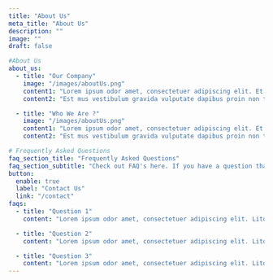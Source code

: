 ```yaml
---
title: "About Us"
meta_title: "About Us"
description: ""
image: ""
draft: false

#About Us
about_us:
  - title: "Our Company"
    image: "/images/aboutUs.png"
    content1: "Lorem ipsum odor amet, consectetuer adipiscing elit. Et enim odio elit magna pellentesque litora conubia. Potenti mattis vestibulum mauris nulla; pharetra tortor. Habitant lacinia himenaeos vel amet nunc ante varius velit consequat. Ipsum diam sagittis; ipsum vehicula potenti vel euismod. Consectetur suscipit molestie laoreet ligula hac metus. Aenean dictumst quam maecenas platea proin porttitor.Est mus vestibulum gravida vulputate dapibus proin non turpis. Metus mattis urna condimentum blandit nec habitasse. Massa velit curabitur cubilia facilisis curae aliquam odio. Bibendum dictumst bibendum amet facilisis ut dui pellentesque litora. Varius lobortis phasellus phasellus etiam mauris venenatis porttitor. Odio torquent neque mi venenatis lacinia mi hac turpis ex."
    content2: "Est mus vestibulum gravida vulputate dapibus proin non turpis. Metus mattis urna condimentum blandit nec habitasse. Massa velit curabitur cubilia facilisis curae aliquam odio. Bibendum dictumst bibendum amet facilisis ut dui pellentesque litora. Varius lobortis phasellus phasellus etiam mauris venenatis porttitor. Odio torquent neque mi venenatis lacinia mi hac turpis ex."

  - title: "Who We Are ?"
    image: "/images/aboutUs.png"
    content1: "Lorem ipsum odor amet, consectetuer adipiscing elit. Et enim odio elit magna pellentesque litora conubia. Potenti mattis vestibulum mauris nulla; pharetra tortor. Habitant lacinia himenaeos vel amet nunc ante varius velit consequat. Ipsum diam sagittis; ipsum vehicula potenti vel euismod. Consectetur suscipit molestie laoreet ligula hac metus. Aenean dictumst quam maecenas platea proin porttitor.Est mus vestibulum gravida vulputate dapibus proin non turpis. Metus mattis urna condimentum blandit nec habitasse. Massa velit curabitur cubilia facilisis curae aliquam odio. Bibendum dictumst bibendum amet facilisis ut dui pellentesque litora. Varius lobortis phasellus phasellus etiam mauris venenatis porttitor. Odio torquent neque mi venenatis lacinia mi hac turpis ex."
    content2: "Est mus vestibulum gravida vulputate dapibus proin non turpis. Metus mattis urna condimentum blandit nec habitasse. Massa velit curabitur cubilia facilisis curae aliquam odio. Bibendum dictumst bibendum amet facilisis ut dui pellentesque litora. Varius lobortis phasellus phasellus etiam mauris venenatis porttitor. Odio torquent neque mi venenatis lacinia mi hac turpis ex."

# Frequently Asked Questions
faq_section_title: "Frequently Asked Questions"
faq_section_subtitle: "Check out FAQ's here. If you have a question that is not answered here please get in touch with us."
button:
  enable: true
  label: "Contact Us"
  link: "/contact"
faqs:
  - title: "Question 1"
    content: "Lorem ipsum odor amet, consectetuer adipiscing elit. Litora mi aliquam parturient sollicitudin dignissim. Pellentesque fringilla lacinia ac potenti adipiscing efficitur mauris torquent."

  - title: "Question 2"
    content: "Lorem ipsum odor amet, consectetuer adipiscing elit. Litora mi aliquam parturient sollicitudin dignissim. Pellentesque fringilla lacinia ac potenti adipiscing efficitur mauris torquent."

  - title: "Question 3"
    content: "Lorem ipsum odor amet, consectetuer adipiscing elit. Litora mi aliquam parturient sollicitudin dignissim. Pellentesque fringilla lacinia ac potenti adipiscing efficitur mauris torquent."
---
```

